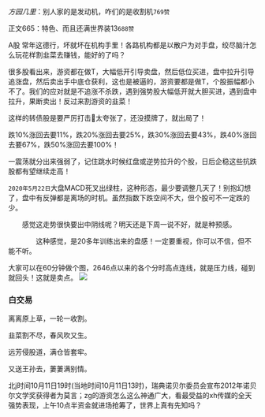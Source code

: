 _方园几里_：别人家的是发动机，咋们的是收割机`769赞`

正文665：特色、而且还满世界装13`688赞`

A股 常年这德行，坏就坏在机构手里！各路机构都是以散户为对手盘，绞尽脑汁怎么玩花样割韭菜去赚钱，能好的了吗？ ​​​​

很多股看出来，游资都在做T，大幅低开引导卖盘，然后低位买进，盘中拉升引导追涨盘，然后卖出手中底仓获利，这也是被逼的，游资要都是做T，个股振幅都小不了。我们的应对就是不追涨不杀跌，遇到强势股大幅低开就大胆买进，遇到盘中拉升，果断卖出！反过来割游资的韭菜！ ​​​​

这样的转债股是要严厉打击👊太夸张了，还没摸牌了，就出局了！ ​​​​

跌10%涨回去要11%，跌20%涨回去要25%，跌30%涨回去要43%，跌40%涨回去要67%，跌50%涨回去要100%！

一震荡就分出来强弱了，记住跳水时候红盘或逆势拉升的个股，日后企稳这些抗跌股都有望继续走高！

`2020年5月22日`大盘MACD死叉出绿柱，这种形态，最少要调整几天了！别抱幻想了，盘中有反弹都是离场的时机。虽然指数下跌空间不大，但个股可不一定跌的少。

　　感觉这走势很快要出中阴线呢？明天还是下周一说不好，就是种预感。

　　　　这种感觉，是20多年训练出来的盘感！一定要重视，你可以不信，但不能不听。

大家可以在60分钟做个图，2646点以来的各个分时高点连线，就是压力线，碰到就回头！这就是卖点。
![](https://wx4.sinaimg.cn/large/710f2ff5ly1gekubhhkjaj25mo480kjs.jpg)

### 白交易

离离原上草，一轮一收割。

韭菜割不尽，春风吹又生。

远芳侵股道，满仓皆套牢。

又送王孙去，萋萋满别情。

北j时间10月11日19时(当地时间10月11日13时)，瑞典诺贝尔委员会宣布2012年诺贝尔文学奖获得者为莫言；zg的游资怎么这么神通广大，看最受益的xh传媒的全天强势表现，上午10点半资金就进场抢筹了，世界上真有先知吗？ ​​​​
